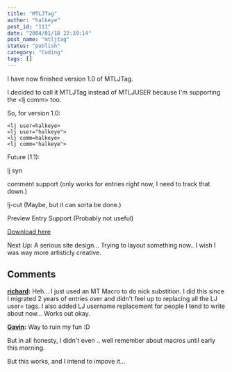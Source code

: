 ```yaml
---
title: "MTLJTag"
author: "halkeye"
post_id: "111"
date: "2004/01/18 22:39:14"
post_name: "mtljtag"
status: "publish"
category: "Coding"
tags: []
---
```


I have now finished version 1.0 of MTLJTag.

I decided to call it MTLJTag instead of MTLJUSER because I'm supporting the &lt;lj comm&gt; too.

So, for version 1.0:

```
<lj user=halkeye>
<lj user="halkeye">
<lj comm=halkeye>
<lj comm="halkeye">
```

Future (1.1):

lj syn

comment support (only works for entries right now, I need to track that down.)  

lj-cut (Maybe, but it can sorta be done.)  

Preview Entry Support (Probably not useful)

[Download here](https://files.halkeye.net/MTLJTag.tgz)

Next Up: A serious site design... Trying to layout something now.. I wish I was way more artisticly creative.

## Comments

**[richard](#8 "2004-01-19 13:56:43"):** Heh... I just used an MT Macro to do nick substition. I did this since I migrated 2 years of entries over and didn't feel up to replacing all the LJ user= tags. I also added LJ username replacement for people I tend to write about now... Works out okay.

**[Gavin](#9 "2004-01-19 14:00:43"):** Way to ruin my fun :D

But in all honesty, I didn't even .. well remember about macros until early this morning.

But this works, and I intend to impove it...

